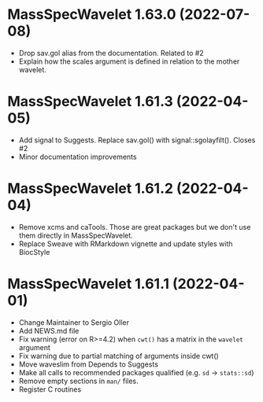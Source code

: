 # MassSpecWavelet 1.63.0 (2022-07-08)

- Drop sav.gol alias from the documentation. Related to #2
- Explain how the scales argument is defined in relation to the mother wavelet.

# MassSpecWavelet 1.61.3 (2022-04-05)

- Add signal to Suggests. Replace sav.gol() with signal::sgolayfilt(). Closes #2
- Minor documentation improvements

# MassSpecWavelet 1.61.2 (2022-04-04)

- Remove xcms and caTools. Those are great packages but we don't use them directly in MassSpecWavelet.
- Replace Sweave with RMarkdown vignette and update styles with BiocStyle

# MassSpecWavelet 1.61.1 (2022-04-01)

- Change Maintainer to Sergio Oller
- Add NEWS.md file
- Fix warning (error on R>=4.2) when `cwt()` has a matrix in the `wavelet` argument
- Fix warning due to partial matching of arguments inside cwt()
- Move waveslim from Depends to Suggests
- Make all calls to recommended packages qualified (e.g. `sd` -> `stats::sd`)
- Remove empty sections in `man/` files. 
- Register C routines

